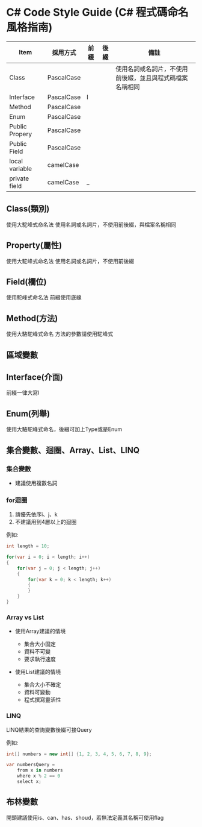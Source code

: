 # C# Code Style Guide (C# 程式碼命名風格指南)

Item | 採用方式 | 前綴 | 後綴 | 備註
---- |--------| -----|-----  | ----
Class | PascalCase | |  | 使用名詞或名詞片，不使用前後綴，並且與程式碼檔案名稱相同
Interface | PascalCase | I |
Method | PascalCase
Enum | PascalCase
Public Propery | PascalCase
Public Field | PascalCase
local variable | camelCase
private field | camelCase | _ |

## Class(類別)
使用大駝峰式命名法
使用名詞或名詞片，不使用前後綴，與檔案名稱相同

## Property(屬性)
使用大駝峰式命名法
使用名詞或名詞片，不使用前後綴

## Field(欄位)
使用駝峰式命名法
前綴使用底線

## Method(方法)
使用大駱駝峰式命名
方法的參數請使用駝峰式

## 區域變數



## Interface(介面)
前綴一律大寫I

## Enum(列舉)
使用大駱駝峰式命名，後綴可加上Type或是Enum

## 集合變數、迴圈、Array、List、LINQ

### 集合變數
- 建議使用複數名詞

### for迴圈
1. 請優先依序i、j、k
2. 不建議用到4層以上的迴圈

例如:
```C#
int length = 10;

for(var i = 0; i < length; i++)
{
	for(var j = 0; j < length; j++)
	{
		for(var k = 0; k < length; k++)
		{
		}    
	}
}
```

### Array vs List
- 使用Array建議的情境
  
  - 集合大小固定
  - 資料不可變
  - 要求執行速度

- 使用List建議的情境  
  - 集合大小不確定
  - 資料可變動
  - 程式撰寫靈活性

### LINQ
LINQ結果的查詢變數後綴可接Query

例如:
```C#
int[] numbers = new int[] {1, 2, 3, 4, 5, 6, 7, 8, 9};

var numbersQuery = 
	from x in numbers
	where x % 2 == 0
	select x;
```

## 布林變數
開頭建議使用is、can、has、shoud，若無法定義其名稱可使用flag
